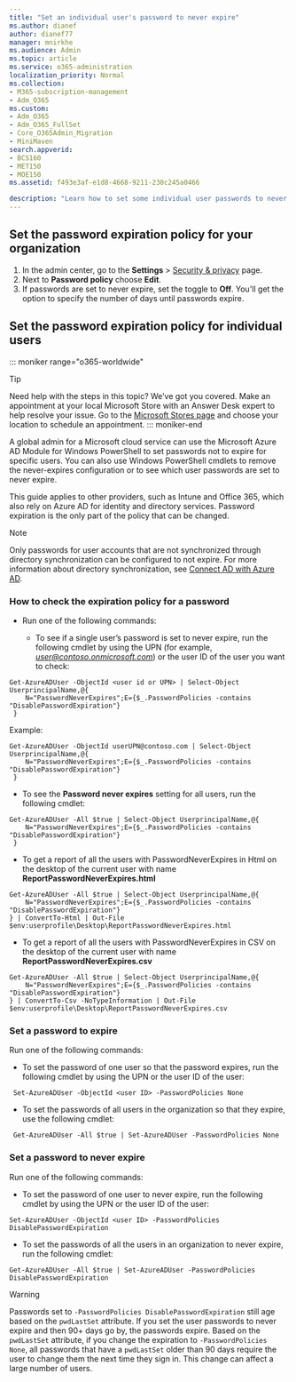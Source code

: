 ```yaml
---
title: "Set an individual user's password to never expire"
ms.author: dianef
author: dianef77
manager: mnirkhe
ms.audience: Admin
ms.topic: article
ms.service: o365-administration
localization_priority: Normal
ms.collection: 
- M365-subscription-management 
- Adm_O365
ms.custom:
- Adm_O365
- Adm_O365_FullSet
- Core_O365Admin_Migration
- MiniMaven
search.appverid:
- BCS160
- MET150
- MOE150
ms.assetid: f493e3af-e1d8-4668-9211-230c245a0466

description: "Learn how to set some individual user passwords to never expire, using Windows PowerShell."
---
```


## Set the password expiration policy for your organization

1. In the admin center, go to the **Settings** \> <a href="https://go.microsoft.com/fwlink/p/?linkid=2072756" target="_blank">Security & privacy</a> page.
1. Next to **Password policy** choose **Edit**. 
1. If passwords are set to never expire, set the toggle to **Off**. You'll get the option to specify the number of days until passwords expire. 


## Set the password expiration policy for individual users 
::: moniker range="o365-worldwide"
> [!TIP]
> Need help with the steps in this topic? We’ve got you covered. Make an appointment at your local Microsoft Store with an Answer Desk expert to help resolve your issue. Go to the [Microsoft Stores page](https://go.microsoft.com/fwlink/?LinkID=2041482) and choose your location to schedule an appointment.
::: moniker-end

A global admin for a Microsoft cloud service can use the Microsoft Azure AD Module for Windows PowerShell to set passwords not to expire for specific users. You can also use Windows PowerShell cmdlets to remove the never-expires configuration or to see which user passwords are set to never expire. 

This guide applies to other providers, such as Intune and Office 365, which also rely on Azure AD for identity and directory services. Password expiration is the only part of the policy that can be changed.

> [!NOTE]
> Only passwords for user accounts that are not synchronized through directory synchronization can be configured to not expire. For more information about directory synchronization, see [Connect AD with Azure AD](https://docs.microsoft.com/azure/active-directory/connect/active-directory-aadconnect).


### How to check the expiration policy for a password

* Run one of the following commands:

   * To see if a single user’s password is set to never expire, run the following cmdlet by using the UPN (for example, *user@contoso.onmicrosoft.com*) or the user ID of the user you want to check:
```
Get-AzureADUser -ObjectId <user id or UPN> | Select-Object UserprincipalName,@{
    N="PasswordNeverExpires";E={$_.PasswordPolicies -contains "DisablePasswordExpiration"}
 }
```  
Example:
```
Get-AzureADUser -ObjectId userUPN@contoso.com | Select-Object UserprincipalName,@{
    N="PasswordNeverExpires";E={$_.PasswordPolicies -contains "DisablePasswordExpiration"}
 }
```  

 * To see the **Password never expires** setting for all users, run the following cmdlet: 
 
```
Get-AzureADUser -All $true | Select-Object UserprincipalName,@{
    N="PasswordNeverExpires";E={$_.PasswordPolicies -contains "DisablePasswordExpiration"}
 }
```  

* To get a report of all the users with PasswordNeverExpires in Html on the desktop of the current user with name  **ReportPasswordNeverExpires.html**


```
Get-AzureADUser -All $true | Select-Object UserprincipalName,@{
    N="PasswordNeverExpires";E={$_.PasswordPolicies -contains "DisablePasswordExpiration"}
} | ConvertTo-Html | Out-File $env:userprofile\Desktop\ReportPasswordNeverExpires.html
```  

* To get a report of all the users with PasswordNeverExpires in CSV on the desktop of the current user with name **ReportPasswordNeverExpires.csv**


```
Get-AzureADUser -All $true | Select-Object UserprincipalName,@{
    N="PasswordNeverExpires";E={$_.PasswordPolicies -contains "DisablePasswordExpiration"}
} | ConvertTo-Csv -NoTypeInformation | Out-File $env:userprofile\Desktop\ReportPasswordNeverExpires.csv
```  


### Set a password to expire

Run one of the following commands:

   * To set the password of one user so that the password expires, run the following cmdlet by using the UPN or the user ID of the user:

```
 Set-AzureADUser -ObjectId <user ID> -PasswordPolicies None

```
   * To set the passwords of all users in the organization so that they expire, use the following cmdlet:

```
 Get-AzureADUser -All $true | Set-AzureADUser -PasswordPolicies None

```
### Set a password to never expire

Run one of the following commands:

   * To set the password of one user to never expire, run the following cmdlet by using the UPN or the user ID of the user: 

```
Set-AzureADUser -ObjectId <user ID> -PasswordPolicies DisablePasswordExpiration

```
   * To set the passwords of all the users in an organization to never expire, run the following cmdlet: 

```
Get-AzureADUser -All $true | Set-AzureADUser -PasswordPolicies DisablePasswordExpiration

```
   > [!WARNING]
   > Passwords set to `-PasswordPolicies DisablePasswordExpiration` still age based on the `pwdLastSet` attribute. If you set the user passwords to never expire and then 90+ days go by, the passwords expire. Based on the `pwdLastSet` attribute, if you change the expiration to `-PasswordPolicies None`, all passwords that have a `pwdLastSet` older than 90 days require the user to change them the next time they sign in. This change can affect a large number of users. 
